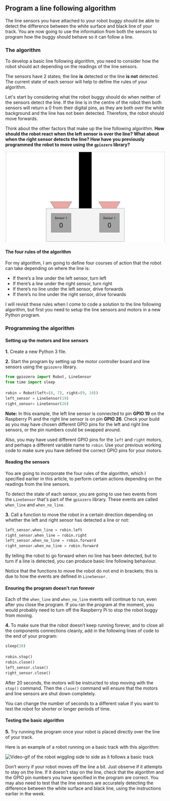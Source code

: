 [comment]: # (
Is this step open? Y/N
If so, short description of this step:
Related links:
Related files:
)

## Program a line following algorithm

The line sensors you have attached to your robot buggy should be able to detect the difference between the white surface and black line of your track. You are now going to use the information from both the sensors to program how the buggy should behave so it can follow a line.

### The algorithm

To develop a basic line following algorithm, you need to consider how the robot should act depending on the readings of the line sensors.

The sensors have 2 states; the line **is** detected or the line **is not** detected. The current state of each sensor will help to define the rules of your algorithm.

Let's start by considering what the robot buggy should do when neither of the sensors detect the line. If the line is in the centre of the robot then both sensors will return a 0 from their digital pins, as they are both over the white background and the line has not been detected. Therefore, the robot should move forwards.

Think about the other factors that make up the line following algorithm. **How should the robot react when the left sensor is over the line? What about when the right sensor detects the line? How have you previously programmed the robot to move using the `gpiozero` library?**

![](images/3_4_Two_Sensors_Anim.gif)

#### The four rules of the algorithm

For my algorithm, I am going to define four courses of action that the robot can take depending on where the line is:

+ If there’s a line under the left sensor, turn left
+ If there’s a line under the right sensor, turn right
+ If there’s no line under the left sensor, drive forwards
+ If there’s no line under the right sensor, drive forwards

I will revisit these rules when I come to code a solution to the line following algorithm, but first you need to setup the line sensors and motors in a new Python program.

### Programming the algorithm

#### Setting up the motors and line sensors

**1.** Create a new Python 3 file.

**2.** Start the program by setting up the motor controller board and line sensors using the `gpiozero` library.

~~~ python
from gpiozero import Robot, LineSensor
from time import sleep

robin = Robot(left=(8, 7), right=(9, 10))
left_sensor = LineSensor(19)
right_sensor= LineSensor(26)
~~~

**Note:** In this example, the left line sensor is connected to pin **GPIO 19** on the Raspberry Pi and the right line sensor is on pin **GPIO 26**. Check your build as you may have chosen different GPIO pins for the left and right line sensors, or the pin numbers could be swapped around.

Also, you may have used different GPIO pins for the `left` and `right` motors, and perhaps a different variable name to `robin`. Use your previous working code to make sure you have defined the correct GPIO pins for your motors.

#### Reading the sensors

You are going to incorporate the four rules of the algorithm, which I specified earlier in this article, to perform certain actions depending on the readings from the line sensors.  

To detect the state of each sensor, you are going to use two events from the `LineSensor` that's part of the `gpiozero` library. These events are called `when_line` and `when_no_line`.

**3.** Call a function to move the robot in a certain direction depending on whether the left and right sensor has detected a line or not:

~~~ python
left_sensor.when_line = robin.left
right_sensor.when_line = robin.right
left_sensor.when_no_line = robin.forward
right_sensor.when_no_line = robin.forward
~~~

By telling the robot to go forward when no line has been detected, but to turn if a line is detected, you can produce basic line following behaviour.

Notice that the functions to move the robot do not end in brackets; this is due to how the events are defined in `LineSensor`.

#### Ensuring the program doesn't run forever

Each of the `when_line` and `when_no_line` events will continue to run, even after you close the program. If you ran the program at the moment, you would probably need to turn off the Raspberry Pi to stop the robot buggy from moving.

<!-- The values of the devices will stay at whatever value they have been set as.  -->

**4.** To make sure that the robot doesn’t keep running forever, and to close all the components connections cleanly, add in the following lines of code to the end of your program:

~~~ python
sleep(20)

robin.stop()
robin.close()
left_sensor.close()
right_sensor.close()
~~~

After 20 seconds, the motors will be instructed to stop moving with the `stop()` command. Then the `close()` command will ensure that the motors and line sensors are shut down completely.

You can change the number of seconds to a different value if you want to test the robot for shorter or longer periods of time.

#### Testing the basic algorithm

**5.** Try running the program once your robot is placed directly over the line of your track.

Here is an example of a robot running on a basic track with this algorithm:

![Video-gif of the robot wiggling side to side as it follows a basic track](images/3_8-basic-line-following-robot)

Don’t worry if your robot moves off the line a bit. Just observe if it attempts to stay on the line. If it doesn't stay on the line, check that the algorithm and the GPIO pin numbers you have specified in the program are correct. You may also need to test that the line sensors are accurately detecting the difference between the white surface and black line, using the instructions earlier in the week.
